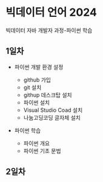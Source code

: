 # 빅데이터 언어 2024
빅데이터 자바 개발자 과정-파이썬 학습

## 1일차
- 파이썬 개발 환경 설정
    - github 가입
    - git 설치
    - githup 데스크탑 설치
    - 파이썬 설치
    - Visual Studio Coad 설치
    - 나눔고딩코딩 글자체 설치

- 파이썬 학습
    - 파이썬 개요
    - 파이썬 기초 문법

## 2일차
